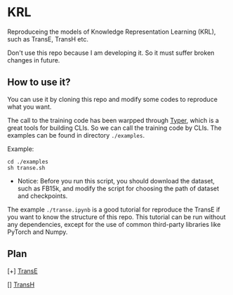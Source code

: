 # KRL

Reproduceing the models of Knowledge Representation Learning (KRL), such as TransE, TransH etc.

Don't use this repo because I am developing it. So it must suffer broken changes in future.

## How to use it?

You can use it by cloning this repo and modify some codes to reproduce what you want.

The call to the training code has been warpped through [Typer](https://typer.tiangolo.com/), which is a great tools for building CLIs. So we can call the training code by CLIs. The examples can be found in directory `./examples`.

Example:

```shell
cd ./examples
sh transe.sh
```

+ Notice: Before you run this script, you should download the dataset, such as FB15k, and modify the script for choosing the path of dataset and checkpoints.

The example `./transe.ipynb` is a good tutorial for reproduce the TransE if you want to know the structure of this repo. This tutorial can be run without any dependencies, except for the use of common third-party libraries like PyTorch and Numpy.

## Plan

[+] [TransE](http://dl.acm.org/doi/10.5555/2999792.2999923)

[] [TransH](https://www.researchgate.net/publication/319207032_Knowledge_Graph_Embedding_by_Translating_on_Hyperplanes)
